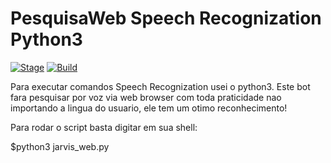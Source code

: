 # PesquisaWeb Speech Recognization Python3


[![Stage](https://img.shields.io/badge/Release-Stable-brightgreen.svg)]()
[![Build](https://img.shields.io/badge/Supported_OS-Linux-orange.svg)]()

Para executar comandos Speech Recognization usei o python3. Este bot fara pesquisar por voz via web browser com toda praticidade nao importando a lingua do usuario, ele tem um otimo reconhecimento!


Para rodar o script basta digitar em sua shell:

 $python3 jarvis_web.py
